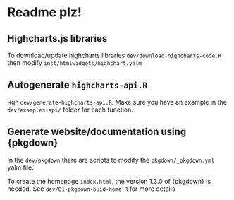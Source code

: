 # Readme plz!

## Highcharts.js libraries 

To download/update highcharts libraries `dev/download-highcharts-code.R` then modify 
`inst/htmlwidgets/highchart.yalm`

## Autogenerate `highcharts-api.R`

Run `dev/generate-highcharts-api.R`. Make sure you have an example in
the `dev/examples-api/` folder for each function.

## Generate website/documentation using {pkgdown}

In the `dev/pkgdown` there are scripts to modify the `pkgdown/_pkgdown.yml` 
yalm file.

To create the homepage `index.html`, the version 1.3.0 of {pkgdown} is needed.
See `dev/01-pkgdown-buid-home.R` for more details
